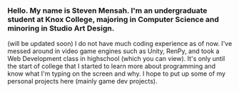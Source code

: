 ### Hello. My name is Steven Mensah. I'm an undergraduate student at Knox College, majoring in Computer Science and minoring in Studio Art Design.
(will be updated soon) I do not have much coding experience as of now. I've messed around in video game engines such as Unity, RenPy, and took a Web Development class in highschool
(which you can view). It's only until the start of college that I started to learn more about programming and know what I'm typing on the screen and why. I hope to put up
some of my personal projects here (mainly game dev projects).

<!--

We can do this, just because.
- 🔭 I’m currently working on ... nothing at the moment. I might try working on a visual novel.
- 🌱 I’m currently learning ... programming languages paradigms and syntax.
- 📫 How to reach me: ... you can reach me using Twitter @SpeedyGamer03 or email mensahsteven21@gmail.com. I do not have a business email yet.
- 😄 Pronouns: ... he/him
- ⚡ Fun fact: ... I've played clarinet for 6 years. I had to stop playing, but I'm currently picking up bass guitar!
-->
